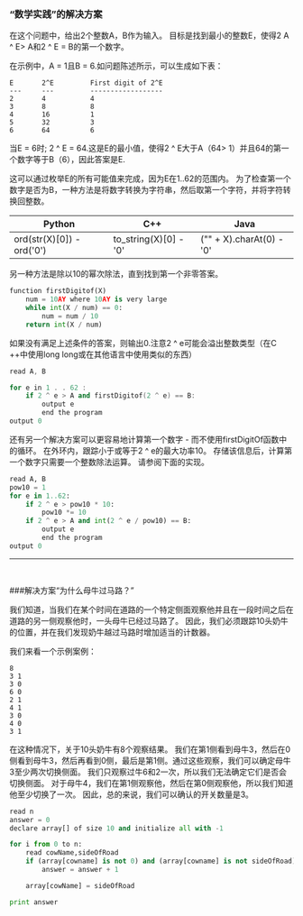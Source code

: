 ### “数学实践”的解决方案

在这个问题中，给出2个整数A，B作为输入。 目标是找到最小的整数E，使得2 A ^ E> A和2 ^ E = B的第一个数字。

在示例中，A = 1且B = 6.如问题陈述所示，可以生成如下表：

```
E       2^E         First digit of 2^E
---     ---         ------------------
2       4           4                 
3       8           8                 
4       16          1                 
5       32          3                 
6       64          6                 
```


当E = 6时; 2 ^ E = 64.这是E的最小值，使得2 ^ E大于A（64> 1）并且64的第一个数字等于B（6），因此答案是E.


这可以通过枚举E的所有可能值来完成，因为E在1..62的范围内。 为了检查第一个数字是否为B，一种方法是将数字转换为字符串，然后取第一个字符，并将字符转换回整数。


Python|C++|Java
-|-|-
ord(str(X)[0]) - ord('0')|to_string(X)[0] - '0'|("" + X).charAt(0) - '0'



另一种方法是除以10的幂次除法，直到找到第一个非零答案。

```python
function firstDigitof(X)
    num = 10AY where 10AY is very large
    while int(X / num) == 0:
        num = num / 10
    return int(X / num)
```


如果没有满足上述条件的答案，则输出0.注意2 ^ e可能会溢出整数类型（在C ++中使用long long或在其他语言中使用类似的东西）

```c++
read A, B

for e in 1 . . 62 :                               
    if 2 ^ e > A and firstDigitof(2 ^ e) == B:
        output e                              
        end the program                       
output 0                                         
```


还有另一个解决方案可以更容易地计算第一个数字 - 而不使用firstDigitOf函数中的循环。 在外环内，跟踪小于或等于2 ^ e的最大功率10。 存储该信息后，计算第一个数字只需要一个整数除法运算。 请参阅下面的实现。

```python
read A, B                                 
pow10 = 1                                 
for e in 1..62:                           
    if 2 ^ e > pow10 * 10:                   
        pow10 *= 10        
    if 2 ^ e > A and int(2 ^ e / pow10) == B:       
        output e                                  
        end the program                           
output 0
```

---
<br>

###解决方案“为什么母牛过马路？”


我们知道，当我们在某个时间在道路的一个特定侧面观察他并且在一段时间之后在道路的另一侧观察他时，一头母牛已经过马路了。 因此，我们必须跟踪10头奶牛的位置，并在我们发现奶牛越过马路时增加适当的计数器。

我们来看一个示例案例：
```
8
3 1
3 0
6 0
2 1
4 1
3 0
4 0
3 1
```

在这种情况下，关于10头奶牛有8个观察结果。 我们在第1侧看到母牛3，然后在0侧看到母牛3，然后再看到0侧，最后是第1侧。通过这些观察，我们可以确定母牛3至少两次切换侧面。 我们只观察过牛6和2一次，所以我们无法确定它们是否会切换侧面。 对于母牛4，我们在第1侧观察他，然后在第0侧观察他，所以我们知道他至少切换了一次。 因此，总的来说，我们可以确认的开关数量是3。

```python
read n
answer = 0
declare array[] of size 10 and initialize all with -1

for i from 0 to n:
    read cowName,sideOfRoad
    if (array[cowname] is not 0) and (array[cowname] is not sideOfRoad):
        answer = answer + 1

    array[cowName] = sideOfRoad

print answer
```


